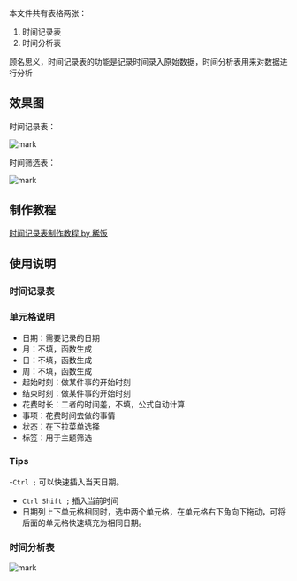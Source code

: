 本文件共有表格两张：

1. 时间记录表
2. 时间分析表

顾名思义，时间记录表的功能是记录时间录入原始数据，时间分析表用来对数据进行分析

## 效果图

时间记录表：

![mark](http://images.xifan.fun/blog/181023/b6CGHD4Ci4.png?imageslim)

时间筛选表：

![mark](http://images.xifan.fun/blog/181023/3829biB2iI.png?imageslim)

## 制作教程

[时间记录表制作教程 by 稀饭](https://www.bilibili.com/video/av34440334)

## 使用说明

### 时间记录表

### 单元格说明

- 日期：需要记录的日期
- 月：不填，函数生成
- 日：不填，函数生成
- 周：不填，函数生成
- 起始时刻：做某件事的开始时刻
- 结束时刻：做某件事的开始时刻
- 花费时长：二者的时间差，不填，公式自动计算
- 事项：花费时间去做的事情
- 状态：在下拉菜单选择
- 标签：用于主题筛选

### Tips

-`Ctrl ;` 可以快速插入当天日期。
- `Ctrl Shift ;` 插入当前时间
- 日期列上下单元格相同时，选中两个单元格，在单元格右下角向下拖动，可将后面的单元格快速填充为相同日期。

### 时间分析表

![mark](http://images.xifan.fun/blog/181023/Db4FkIHKmk.png?imageslim)

